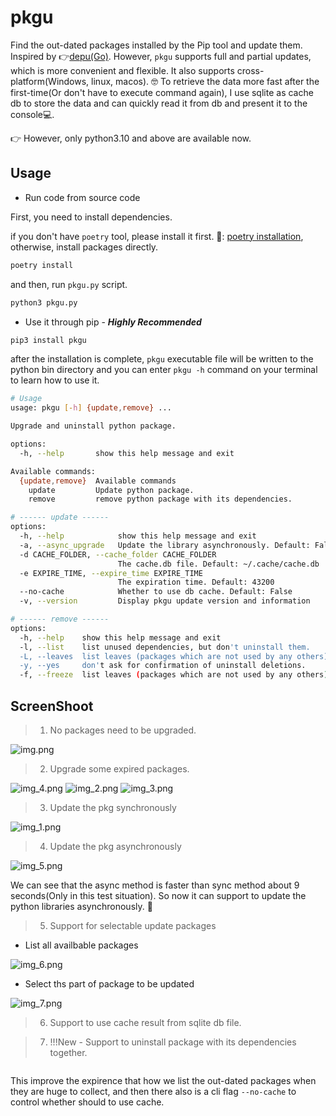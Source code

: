 # pkgu

Find the out-dated packages installed by the Pip tool and update them. Inspired by 👉[depu(Go)](https://github.com/kevwan/depu).
However, `pkgu` supports full and partial updates, which is more convenient and flexible. It also supports cross-platform(Windows, linux, macos). 🤓 To retrieve the data more fast after the first-time(Or don't have to execute command again), I use sqlite as cache db to store the data and can quickly read it from db and present it to the console💻.

👉 However, only python3.10 and above are available now.

## Usage

- Run code from source code

First, you need to install dependencies.

if you don't have `poetry` tool, please install it first. 🔗: [poetry installation](https://python-poetry.org/docs/#installation), otherwise, install packages directly.

```bash
poetry install
```

and then, run `pkgu.py` script.

```bash
python3 pkgu.py
```

- Use it through pip - ***Highly Recommended***

```bash
pip3 install pkgu
```

after the installation is complete, `pkgu` executable file will be written to the python bin directory and you can enter `pkgu -h` command on your terminal to learn how to use it.

```bash
# Usage
usage: pkgu [-h] {update,remove} ...

Upgrade and uninstall python package.

options:
  -h, --help       show this help message and exit

Available commands:
  {update,remove}  Available commands
    update         Update python package.
    remove         remove python package with its dependencies.

# ------ update ------
options:
  -h, --help            show this help message and exit
  -a, --async_upgrade   Update the library asynchronously. Default: False
  -d CACHE_FOLDER, --cache_folder CACHE_FOLDER
                        The cache.db file. Default: ~/.cache/cache.db
  -e EXPIRE_TIME, --expire_time EXPIRE_TIME
                        The expiration time. Default: 43200
  --no-cache            Whether to use db cache. Default: False
  -v, --version         Display pkgu update version and information

# ------ remove ------
options:
  -h, --help    show this help message and exit
  -l, --list    list unused dependencies, but don't uninstall them.
  -L, --leaves  list leaves (packages which are not used by any others).
  -y, --yes     don't ask for confirmation of uninstall deletions.
  -f, --freeze  list leaves (packages which are not used by any others) in requirements.txt format
```

## ScreenShoot

> 1. No packages need to be upgraded.

![img.png](https://raw.githubusercontent.com/Abeautifulsnow/pkgu/main/screenshoot/img.png)

> 2. Upgrade some expired packages.

![img_4.png](https://raw.githubusercontent.com/Abeautifulsnow/pkgu/main/screenshoot/img_4.png)
![img_2.png](https://raw.githubusercontent.com/Abeautifulsnow/pkgu/main/screenshoot/img_2.png)
![img_3.png](https://raw.githubusercontent.com/Abeautifulsnow/pkgu/main/screenshoot/img_3.png)

> 3. Update the pkg synchronously

![img_1.png](https://raw.githubusercontent.com/Abeautifulsnow/pkgu/main/screenshoot/img_1.png)

> 4. Update the pkg asynchronously

![img_5.png](https://raw.githubusercontent.com/Abeautifulsnow/pkgu/main/screenshoot/img_5.png)

We can see that the async method is faster than sync method about 9 seconds(Only in this test situation).
So now it can support to update the python libraries asynchronously. 🥳

> 5. Support for selectable update packages

* List all availbable packages

![img_6.png](https://raw.githubusercontent.com/Abeautifulsnow/pkgu/main/screenshoot/img_6.png)

* Select ths part of package to be updated

![img_7.png](https://raw.githubusercontent.com/Abeautifulsnow/pkgu/main/screenshoot/img_7.png)

> 6. Support to use cache result from sqlite db file.

> 7. !!!New - Support to uninstall package with its dependencies together.

```bash

```

This improve the expirence that how we list the out-dated packages when they are huge to collect, and then there also is a cli flag `--no-cache` to control whether should to use cache.
